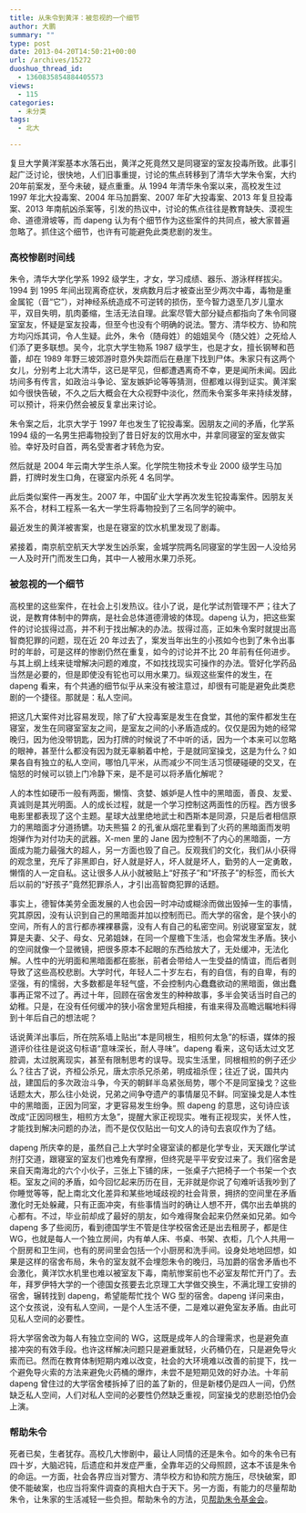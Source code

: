 ```yaml
---
title: 从朱令到黄洋：被忽视的一个细节
author: 大鹏
summary: ""
type: post
date: 2013-04-20T14:50:21+00:00
url: /archives/15272
duoshuo_thread_id:
  - 1360835854884405573
views:
  - 115
categories:
  - 未分类
tags:
  - 北大

---
```

复旦大学黄洋案基本水落石出，黄洋之死竟然又是同寝室的室友投毒所致。此事引起广泛讨论，很快地，人们旧事重提，讨论的焦点转移到了清华大学朱令案，大约20年前案发，至今未破，疑点重重。从 1994 年清华朱令案以来，高校发生过 1997 年北大投毒案、2004 年马加爵案、2007 年矿大投毒案、2013 年复旦投毒案、2013 年南航凶杀案等，引发的热议中，讨论的焦点往往是教育缺失、漠视生命、道德滑坡等，而 dapeng 认为有个细节作为这些案件的共同点，被大家普遍忽略了。抓住这个细节，也许有可能避免此类悲剧的发生。

### 高校惨剧时间线

朱令，清华大学化学系 1992 级学生，才女，学习成绩、器乐、游泳样样拔尖。1994 到 1995 年间出现离奇症状，发病数月后才被查出至少两次中毒，毒物是重金属铊（音“它”），对神经系统造成不可逆转的损伤，至今智力退至几岁儿童水平，双目失明，肌肉萎缩，生活无法自理。此案尽管大部分疑点都指向了朱令同寝室室友，怀疑是室友投毒，但至今也没有个明确的说法。警方、清华校方、协和院方均闪烁其词，令人生疑。此外，朱令（随母姓）的姐姐吴今（随父姓）之死给人们添了更多联想。吴今，北京大学生物系 1987 级学生，也是才女，擅长钢琴和芭蕾，却在 1989 年野三坡郊游时意外失踪而后在悬崖下找到尸体。朱家只有这两个女儿，分别考上北大清华，这已是罕见，但都遭遇离奇不幸，更是闻所未闻。因此坊间多有传言，如政治斗争论、室友嫉妒论等等猜测，但都难以得到证实。黄洋案如今很快告破，不久之后大概会在大众视野中淡化，然而朱令案多年来持续发酵，可以预计，将来仍然会被反复拿出来讨论。

朱令案之后，北京大学于 1997 年也发生了铊投毒案。因朋友之间的矛盾，化学系 1994 级的一名男生把毒物投到了昔日好友的饮用水中，并拿同寝室的室友做实验。幸好及时自首，两名受害者才转危为安。

然后就是 2004 年云南大学生杀人案。化学院生物技术专业 2000 级学生马加爵，打牌时发生口角，在寝室内杀死 4 名同学。

此后类似案件一再发生。2007 年，中国矿业大学再次发生铊投毒案件。因朋友关系不合，材料工程系一名大一学生将毒物投到了三名同学的碗中。

最近发生的黄洋被害案，也是在寝室的饮水机里发现了剧毒。

紧接着，南京航空航天大学发生凶杀案，金城学院两名同寝室的学生因一人没给另一人及时开门而发生口角，其中一人被用水果刀杀死。

### 被忽视的一个细节

高校里的这些案件，在社会上引发热议。往小了说，是化学试剂管理不严；往大了说，是教育体制中的弊病，是社会总体道德滑坡的体现。dapeng 认为，把这些案件的讨论拔得过高，并不利于找出解决的办法。拔得过高，正如朱令案时就提出高智商犯罪的问题，现在近 20 年过去了，案发当年出生的小孩如今也到了朱令出事时的年龄，可是这样的惨剧仍然在重复，如今的讨论并不比 20 年前有任何进步。与其上纲上线来徒增解决问题的难度，不如找找现实可操作的办法。管好化学药品当然是必要的，但是即使没有铊也可以用水果刀。纵观这些案件的发生，在 dapeng 看来，有个共通的细节似乎从来没有被注意过，却很有可能是避免此类悲剧的一个捷径。那就是：私人空间。

把这几大案件对比容易发现，除了矿大投毒案是发生在食堂，其他的案件都发生在寝室，发生在同寝室室友之间，是室友之间的小矛盾造成的。仅仅是因为她的经常晚归，因为他没带钥匙，因为打牌的时候说了不中听的话，因为一个本来可以忽略的眼神，甚至什么都没有因为就无辜躺着中枪，于是就同室操戈，这是为什么？如果各自有独立的私人空间，哪怕几平米，从而减少不同生活习惯硬碰硬的交叉，在恼怒的时候可以锁上门冷静下来，是不是可以将矛盾化解呢？

人的本性如硬币一般有两面，懒惰、贪婪、嫉妒是人性中的黑暗面，善良、友爱、真诚则是其光明面。人的成长过程，就是一个学习控制这两面性的历程。西方很多电影里都表现了这个主题。星球大战里绝地武士和西斯本是同源，只是后者相信原力的黑暗面才分道扬镳。功夫熊猫 2 的孔雀从烟花里看到了火药的黑暗面而发明炮弹作为对付功夫的武器。X-men 里的 Jane 因为控制不了内心的黑暗面，一方面成为能力最强大的超人，另一方面也毁了自己。反观我们的文化，我们从小获得的观念里，充斥了非黑即白，好人就是好人，坏人就是坏人，勤劳的人一定勇敢，懒惰的人一定自私。这让很多人从小就被贴上“好孩子”和“坏孩子”的标签，而长大后以前的“好孩子”竟然犯罪杀人，才引出高智商犯罪的话题。

事实上，德智体美劳全面发展的人也会因一时冲动或糊涂而做出毁掉一生的事情，究其原因，没有认识到自己的黑暗面并加以控制而已。而大学的宿舍，是个狭小的空间，所有人的言行都赤裸裸暴露，没有人有自己的私密空间。别说寝室室友，就算是夫妻、父子、母女、兄弟姐妹，在同一个屋檐下生活，也会常发生矛盾。狭小的空间就像一个显微镜，把很多原本不起眼的东西给放大了，无处缓冲，无法化解。人性中的光明面和黑暗面都在膨胀，前者会带给人一生受益的情谊，而后者则导致了这些高校悲剧。大学时代，年轻人二十岁左右，有的自信，有的自卑，有的坚强，有的懦弱，大多数都是年轻气盛，不会控制内心蠢蠢欲动的黑暗面，做出蠢事再正常不过了。再过十年，回顾在宿舍发生的种种故事，多半会笑话当时自己的幼稚。只是，在没有任何缓冲的狭小宿舍里短兵相接，有谁来得及高瞻远瞩地料得到十年后自己的想法呢？

话说黄洋出事后，所在院系墙上贴出“本是同根生，相煎何太急”的标语，媒体的报道评价往往是说这句标语“意味深长，耐人寻味”。dapeng 看来，这句话太过文艺腔调，太过脱离现实，甚至有限制思考的误导。现实生活里，同根相煎的例子还少么？往古了说，齐桓公杀兄，唐太宗杀兄杀弟，明成祖杀侄；往近了说，国共内战，建国后的多次政治斗争，今天的朝鲜半岛紧张局势，哪个不是同室操戈？这些话题太大，那么往小处说，兄弟之间争夺遗产的事情屡见不鲜。同室操戈是人本性中的黑暗面，正因为同室，才更容易发生纷争。照 dapeng 的意思，这句诗应该改成“正因同根生，相煎方太急”，提醒大家正视现实。唯有正视现实，关怀人性，才能找到解决问题的办法，而不是仅仅贴出一句文人的诗句去哀叹作为了结。

dapeng 所庆幸的是，虽然自己上大学时全寝室读的都是化学专业，天天跟化学试剂打交道，跟寝室的室友们也难免有摩擦，但终究是平平安安过来了。我们宿舍是来自天南海北的六个小伙子，三张上下铺的床，一张桌子六把椅子一个书架一个衣柜。室友之间的矛盾，如今回忆起来历历在目，无非就是你说了句难听话我吵到了你睡觉等等，配上南北文化差异和某些地域歧视的社会背景，拥挤的空间里在矛盾激化时无处躲藏，只有正面冲突，有些事情当时的确让人想不开，偶尔出去单挑的心都有。不过，毕业前却成了最好的朋友，如今难得聚会起来仍然亲如兄弟。如今 dapeng 多了些阅历，看到德国学生不管是住学校宿舍还是出去租房子，都是住 WG，也就是每人一个独立房间，内有单人床、书桌、书架、衣柜，几个人共用一个厨房和卫生间，也有的房间里会包括一个小厨房和洗手间。设身处地地回想，如果是这样的宿舍布局，朱令的室友就不会埋怨朱令的晚归，马加爵的宿舍矛盾也不会激化，黄洋饮水机里也难以被室友下毒，南航惨案前也不必室友帮忙开门了。去年，拜罗伊特大学的一个德国女孩要去北京理工大学做交换生，不满北理工安排的宿舍，辗转找到 dapeng，希望能帮忙找个 WG 型的宿舍。dapeng 详问来由，这个女孩说，没有私人空间，一是个人生活不便，二是难以避免室友矛盾。由此可见私人空间的必要性。

将大学宿舍改为每人有独立空间的 WG，这既是成年人的合理需求，也是避免直接冲突的有效手段。也许这样解决问题只是避重就轻，火药桶仍在，只是避免导火索而已。然而在教育体制短期内难以改变，社会的大环境难以改善的前提下，找一个避免导火索的方法来避免火药桶的爆炸，未尝不是短期见效的好办法。十年前 dapeng 曾住过的大学宿舍楼拆掉了旧的盖了新的，但是新楼仍是四人一间，仍然缺乏私人空间，人们对私人空间的必要性仍然缺乏重视，同室操戈的悲剧恐怕仍会上演。

### 帮助朱令

死者已矣，生者犹存。高校几大惨剧中，最让人同情的还是朱令。如今的朱令已有四十岁，大脑迟钝，后遗症和并发症严重，全靠年迈的父母照顾，这本不该是朱令的命运。一方面，社会各界应当对警方、清华校方和协和院方施压，尽快破案，即使不能破案，也应当将案件调查的真相大白于天下。另一方面，有能力的尽量帮助朱令，让朱家的生活减轻一些负担。帮助朱令的方法，见[帮助朱令基金会][1]。

 [1]: http://www.helpzhuling.org
